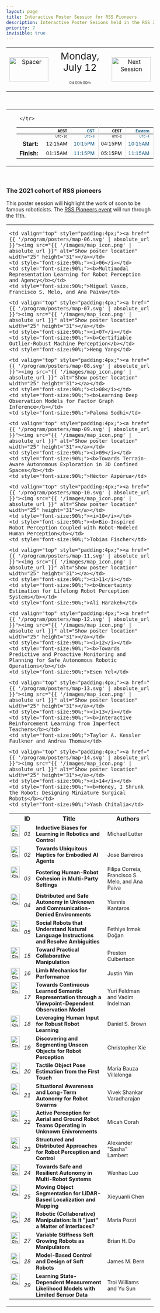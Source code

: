 ```yaml
---
layout: page
title: Interactive Poster Session for RSS Pioneers
description: Interactive Poster Sesions held in the RSS 2021 gather.town space
priority: 7
invisible: true
---
```

<head>
<style>
* {
  box-sizing: border-box;
}

#myInput {
  background-position: 10px 10px;
  background-repeat: no-repeat;
  width: 100%;
  font-size: 100%;
  padding: 12px 20px 12px 40px;
  border: 1px solid #ddd;
  margin-bottom: 12px;
}

#myTable, #myTableA {
  border-collapse: collapse;
  width: 100%;
  border: 1px solid #ddd;
  font-size: 100%;
}

#myTable th, #myTable td, #myTableA th, #myTableA td {
  text-align: left;
  padding: 12px;
}

#myTable tr, #myTableA tr {
  border-bottom: 1px solid #ddd;
}

#myTable tr.header, #myTable tr:hover, #myTableA tr.header, #myTableA tr:hover {
  background-color: #f1f1f1;
}


#eventcounter1 a {
    font-size: 12px;
    color: #ffffff;
    display: block;
}

#eventcounter1 a:hover {
    text-decoration: none;
}

#eventcounter2 a {
    font-size: 12px;
    color: #ffffff;
    display: block;
}

#eventcounter2 a:hover {
    text-decoration: none;
}

</style>
</head>

<table width="100%"><tr>
<td style="width: 15%; text-align: center;"> 
<img src="{{ site.baseurl }}/images/blank_icon.png"
       alt="Spacer" width = "107"  height = "66"/> 
            </td>
<td width="60%" height="120px;">
<center><span  style="font-size:26px; vertical-align: top; ">Monday, July 12</span></center><br><p style="text-align: center; font-size: 10px; margin-top: 0px;" id="eventcounter1"><a>0d 00h 00m</a></p>
</td>
<td style="width: 15%; text-align: center;"><a href="{{ site.baseurl }}/program/posters1/">
<img src="{{ site.baseurl }}/images/next_icon.png"
       alt="Next Session" width = "107"  height = "66"/> 
</a> </td>
</tr>
</table>


<br>


<table width="100%"><tr><td width="15%">&nbsp;</td><td>
 <table width="100%">
  <thead>
  <tr><th></th> 
   <th style="font-size: 10px; color:#000000; text-align:right; border-right: solid #dddddd 1px; padding-right: 10px;">AEST</th>
 <th style="font-size: 10px; color:#004e7d; text-align:right; border-right: solid #dddddd 1px; padding-right: 10px;">CST</th>
 <th style="font-size: 10px; color:#000000; text-align:right; border-right: solid #dddddd 1px; padding-right: 10px;">CEST</th>
 <th style="font-size: 10px; color:#004e7d; text-align:right; border-right: solid #dddddd 1px; padding-right: 10px;">Eastern</th>
 <th style="font-size: 10px; color:#000000; text-align:right; border-right: solid #dddddd 1px; padding-right: 10px;">Pacific</th>
 
     </tr>
</thead>

<tr><td></td>
    <td style="font-size: 8px; color:#000000; text-align:right; border-right: solid #dddddd 1px; padding-right: 10px; padding-bottom: 3px;"> UTC+10</td>
  <td style="font-size: 8px; color:#004e7d; text-align:right; border-right: solid #dddddd 1px; padding-right: 10px; padding-bottom: 3px;"> UTC+8</td>
  <td style="font-size: 8px; color:#000000; text-align:right; border-right: solid #dddddd 1px; padding-right: 10px; padding-bottom: 3px;"> UTC+2</td>
  <td style="font-size: 8px; color:#004e7d; text-align:right; border-right: solid #dddddd 1px; padding-right: 10px; padding-bottom: 3px;"> UTC-4</td>
  <td style="font-size: 8px; color:#000000; text-align:right; border-right: solid #dddddd 1px; padding-right: 10px; padding-bottom: 3px;"> UTC-7</td>

</tr>
  <tr><td style="text-align:right; font-weight:bold; padding-right:15px;">Start: </td>
 <td style="font-size: 13px; color:#000000; text-align:right; border-right: solid #dddddd 1px; padding-right: 10px;">12:15AM</td>
 <td style="font-size: 13px; color:#004e7d; text-align:right; border-right: solid #dddddd 1px; padding-right: 10px;">10:15PM</td>
 <td style="font-size: 13px; color:#000000; text-align:right; border-right: solid #dddddd 1px; padding-right: 10px;">04:15PM</td>
 <td style="font-size: 13px; color:#004e7d; text-align:right; border-right: solid #dddddd 1px; padding-right: 10px;">10:15AM</td>
 <td style="font-size: 13px; color:#000000; text-align:right; border-right: solid #dddddd 1px; padding-right: 10px;">07:15AM</td>
</tr>
<tr><td style="text-align:right; font-weight:bold; padding-right:15px;">Finish: </td>
 <td style="font-size: 13px; color:#000000; text-align:right; border-right: solid #dddddd 1px; padding-right: 10px;">01:15AM</td>
 <td style="font-size: 13px; color:#004e7d; text-align:right; border-right: solid #dddddd 1px; padding-right: 10px;">11:15PM</td>
 <td style="font-size: 13px; color:#000000; text-align:right; border-right: solid #dddddd 1px; padding-right: 10px;">05:15PM</td>
 <td style="font-size: 13px; color:#004e7d; text-align:right; border-right: solid #dddddd 1px; padding-right: 10px;">11:15AM</td>
 <td style="font-size: 13px; color:#000000; text-align:right; border-right: solid #dddddd 1px; padding-right: 10px;">08:15AM</td>
</tr>
</table> 
</td><td width="15%">&nbsp;</td> </tr></table> 
 <br> 
 
### The 2021 cohort of RSS pioneers

 This poster session will highlight the work of soon to be famous roboticists. The [RSS Pioneers event](https://sites.google.com/view/rsspioneers2021) will run through the 11th.




<table width="90%"  style="margin-left:auto; margin-right: auto;">
<tr><td>

<table id="myTable">
  <tr class="toprowHeader">
    <th style="text-align:center;"></th>
    <th style="text-align:center;" width=10px>ID</th>
    <th style="text-align:center;">Title</th>
    <th style="text-align:center;">Authors</th>
  </tr>
 
 <tr>
    <td valign="top" style="padding:4px;"><a href="{{ '/program/posters/map-01.svg' | absolute_url }}"><img src="{{ '/images/map_icon.png' | absolute_url }}" alt="Show poster location" width="25" height="31"></a></td>
    <td style="font-size:90%;"><i>01</i></td>
    <td style="font-size:90%;"><b>Inductive Biases for Learning in Robotics and Control</b></td>
    <td style="font-size:90%;">Michael Lutter</td>
  </tr>

 <tr>
    <td valign="top" style="padding:4px;"><a href="{{ '/program/posters/map-02.svg' | absolute_url }}"><img src="{{ '/images/map_icon.png' | absolute_url }}" alt="Show poster location" width="25" height="31"></a></td>
    <td style="font-size:90%;"><i>02</i></td>
    <td style="font-size:90%;"><b>Towards Ubiquitous Haptics for Embodied AI Agents</b></td>
    <td style="font-size:90%;">Jose Barreiros</td>
  </tr>

 <tr>
    <td valign="top" style="padding:4px;"><a href="{{ '/program/posters/map-03.svg' | absolute_url }}"><img src="{{ '/images/map_icon.png' | absolute_url }}" alt="Show poster location" width="25" height="31"></a></td>
    <td style="font-size:90%;"><i>03</i></td>
    <td style="font-size:90%;"><b>Fostering Human-Robot Cohesion in Multi-Party Settings</b></td>
    <td style="font-size:90%;">Filipa Correia, Francisco S. Melo, and Ana Paiva</td>
  </tr>

 <tr>
    <td valign="top" style="padding:4px;"><a href="{{ '/program/posters/map-04.svg' | absolute_url }}"><img src="{{ '/images/map_icon.png' | absolute_url }}" alt="Show poster location" width="25" height="31"></a></td>
    <td style="font-size:90%;"><i>04</i></td>
    <td style="font-size:90%;"><b>Distributed and Safe Autonomy in Unknown and Communication-Denied Environments</b></td>
    <td style="font-size:90%;">Yiannis Kantaros</td>
  </tr>

 <tr>
    <td valign="top" style="padding:4px;"><a href="{{ '/program/posters/map-05.svg' | absolute_url }}"><img src="{{ '/images/map_icon.png' | absolute_url }}" alt="Show poster location" width="25" height="31"></a></td>
    <td style="font-size:90%;"><i>05</i></td>
    <td style="font-size:90%;"><b>Social Robots that Understand Natural Language Instructions and Resolve Ambiguities</b></td>
    <td style="font-size:90%;">Fethiye Irmak Doğan</td>
  </tr>

 <tr>
    

    


    <td valign="top" style="padding:4px;"><a href="{{ '/program/posters/map-06.svg' | absolute_url }}"><img src="{{ '/images/map_icon.png' | absolute_url }}" alt="Show poster location" width="25" height="31"></a></td>
    <td style="font-size:90%;"><i>06</i></td>
    <td style="font-size:90%;"><b>Multimodal Representation Learning for Robot Perception and Agency</b></td>
    <td style="font-size:90%;">Miguel Vasco, Francisco S. Melo, and Ana Paiva</td>
  </tr>

 <tr>
    

    


    <td valign="top" style="padding:4px;"><a href="{{ '/program/posters/map-07.svg' | absolute_url }}"><img src="{{ '/images/map_icon.png' | absolute_url }}" alt="Show poster location" width="25" height="31"></a></td>
    <td style="font-size:90%;"><i>07</i></td>
    <td style="font-size:90%;"><b>Certifiable Outlier-Robust Machine Perception</b></td>
    <td style="font-size:90%;">Heng Yang</td>
  </tr>

 <tr>
    

    


    <td valign="top" style="padding:4px;"><a href="{{ '/program/posters/map-08.svg' | absolute_url }}"><img src="{{ '/images/map_icon.png' | absolute_url }}" alt="Show poster location" width="25" height="31"></a></td>
    <td style="font-size:90%;"><i>08</i></td>
    <td style="font-size:90%;"><b>Learning Deep Observation Models for Factor Graph Inference</b></td>
    <td style="font-size:90%;">Paloma Sodhi</td>
  </tr>

 <tr>
    

    


    <td valign="top" style="padding:4px;"><a href="{{ '/program/posters/map-09.svg' | absolute_url }}"><img src="{{ '/images/map_icon.png' | absolute_url }}" alt="Show poster location" width="25" height="31"></a></td>
    <td style="font-size:90%;"><i>09</i></td>
    <td style="font-size:90%;"><b>Towards Terrain-Aware Autonomous Exploration in 3D Confined Spaces</b></td>
    <td style="font-size:90%;">Héctor Azpúrua</td>
  </tr>

 <tr>
    

    


    <td valign="top" style="padding:4px;"><a href="{{ '/program/posters/map-10.svg' | absolute_url }}"><img src="{{ '/images/map_icon.png' | absolute_url }}" alt="Show poster location" width="25" height="31"></a></td>
    <td style="font-size:90%;"><i>10</i></td>
    <td style="font-size:90%;"><b>Bio-Inspired Robot Perception Coupled with Robot-Modeled Human Perception</b></td>
    <td style="font-size:90%;">Tobias Fischer</td>
  </tr>

 <tr>
    

    


    <td valign="top" style="padding:4px;"><a href="{{ '/program/posters/map-11.svg' | absolute_url }}"><img src="{{ '/images/map_icon.png' | absolute_url }}" alt="Show poster location" width="25" height="31"></a></td>
    <td style="font-size:90%;"><i>11</i></td>
    <td style="font-size:90%;"><b>Uncertainty Estimation for Lifelong Robot Perception Systems</b></td>
    <td style="font-size:90%;">Ali Harakeh</td>
  </tr>

 <tr>
    

    


    <td valign="top" style="padding:4px;"><a href="{{ '/program/posters/map-12.svg' | absolute_url }}"><img src="{{ '/images/map_icon.png' | absolute_url }}" alt="Show poster location" width="25" height="31"></a></td>
    <td style="font-size:90%;"><i>12</i></td>
    <td style="font-size:90%;"><b>Towards Predictive and Proactive Monitoring and Planning for Safe Autonomous Robotic Operations</b></td>
    <td style="font-size:90%;">Esen Yel</td>
  </tr>

 <tr>
    

    


    <td valign="top" style="padding:4px;"><a href="{{ '/program/posters/map-13.svg' | absolute_url }}"><img src="{{ '/images/map_icon.png' | absolute_url }}" alt="Show poster location" width="25" height="31"></a></td>
    <td style="font-size:90%;"><i>13</i></td>
    <td style="font-size:90%;"><b>Interactive Reinforcement Learning from Imperfect Teachers</b></td>
    <td style="font-size:90%;">Taylor A. Kessler Faulkner and Andrea Thomaz</td>
  </tr>

 <tr>
    

    


    <td valign="top" style="padding:4px;"><a href="{{ '/program/posters/map-14.svg' | absolute_url }}"><img src="{{ '/images/map_icon.png' | absolute_url }}" alt="Show poster location" width="25" height="31"></a></td>
    <td style="font-size:90%;"><i>14</i></td>
    <td style="font-size:90%;"><b>Honey, I Shrunk the Robot: Designing Miniature Surgical Robots</b></td>
    <td style="font-size:90%;">Yash Chitalia</td>
  </tr>

 <tr>
    <td valign="top" style="padding:4px;"><a href="{{ '/program/posters/map-15.svg' | absolute_url }}"><img src="{{ '/images/map_icon.png' | absolute_url }}" alt="Show poster location" width="25" height="31"></a></td>
    <td style="font-size:90%;"><i>15</i></td>
    <td style="font-size:90%;"><b>Toward Practical Collaborative Manipulation</b></td>
    <td style="font-size:90%;">Preston Culbertson</td>
  </tr>

<tr>
    <td valign="top" style="padding:4px;"><a href="{{ '/program/posters/map-16.svg' | absolute_url }}"><img src="{{ '/images/map_icon.png' | absolute_url }}" alt="Show poster location" width="25" height="31"></a></td>
    <td style="font-size:90%;"><i>16</i></td>
    <td style="font-size:90%;"><b>Limb Mechanics for Performance</b></td>
    <td style="font-size:90%;">Justin Yim</td>
  </tr>

 <tr>
    <td valign="top" style="padding:4px;"><a href="{{ '/program/posters/map-17.svg' | absolute_url }}"><img src="{{ '/images/map_icon.png' | absolute_url }}" alt="Show poster location" width="25" height="31"></a></td>
    <td style="font-size:90%;"><i>17</i></td>
    <td style="font-size:90%;"><b>Towards Continuous Learned Semantic Representation through a Viewpoint-Dependent Observation Model</b></td>
    <td style="font-size:90%;">Yuri Feldman and Vadim Indelman</td>
  </tr>

 <tr>
    <td valign="top" style="padding:4px;"><a href="{{ '/program/posters/map-18.svg' | absolute_url }}"><img src="{{ '/images/map_icon.png' | absolute_url }}" alt="Show poster location" width="25" height="31"></a></td>
    <td style="font-size:90%;"><i>18</i></td>
    <td style="font-size:90%;"><b>Leveraging Human Input for Robust Robot Learning</b></td>
    <td style="font-size:90%;">Daniel S. Brown</td>
  </tr>

 <tr>
    <td valign="top" style="padding:4px;"><a href="{{ '/program/posters/map-19.svg' | absolute_url }}"><img src="{{ '/images/map_icon.png' | absolute_url }}" alt="Show poster location" width="25" height="31"></a></td>
    <td style="font-size:90%;"><i>19</i></td>
    <td style="font-size:90%;"><b>Discovering and Segmenting Unseen Objects for Robot Perception</b></td>
    <td style="font-size:90%;">Christopher Xie</td>
  </tr>

 <tr>
    <td valign="top" style="padding:4px;"><a href="{{ '/program/posters/map-20.svg' | absolute_url }}"><img src="{{ '/images/map_icon.png' | absolute_url }}" alt="Show poster location" width="25" height="31"></a></td>
    <td style="font-size:90%;"><i>20</i></td>
    <td style="font-size:90%;"><b>Tactile Object Pose Estimation from the First Touch</b></td>
    <td style="font-size:90%;">Maria Bauza Villalonga</td>
  </tr>

 <tr>
    <td valign="top" style="padding:4px;"><a href="{{ '/program/posters/map-21.svg' | absolute_url }}"><img src="{{ '/images/map_icon.png' | absolute_url }}" alt="Show poster location" width="25" height="31"></a></td>
    <td style="font-size:90%;"><i>21</i></td>
    <td style="font-size:90%;"><b>Situational Awareness and Long-Term Autonomy for Robot Swarms</b></td>
    <td style="font-size:90%;">Vivek Shankar Varadharajan</td>
  </tr>

 <tr>
    <td valign="top" style="padding:4px;"><a href="{{ '/program/posters/map-22.svg' | absolute_url }}"><img src="{{ '/images/map_icon.png' | absolute_url }}" alt="Show poster location" width="25" height="31"></a></td>
    <td style="font-size:90%;"><i>22</i></td>
    <td style="font-size:90%;"><b>Active Perception for Aerial and Ground Robot Teams Operating in Unknown Enivronments</b></td>
    <td style="font-size:90%;">Micah Corah</td>
  </tr>

 <tr>
    <td valign="top" style="padding:4px;"><a href="{{ '/program/posters/map-23.svg' | absolute_url }}"><img src="{{ '/images/map_icon.png' | absolute_url }}" alt="Show poster location" width="25" height="31"></a></td>
    <td style="font-size:90%;"><i>23</i></td>
    <td style="font-size:90%;"><b>Structured and Distributed Approaches for Robot Perception and Control</b></td>
    <td style="font-size:90%;">Alexander "Sasha" Lambert</td>
  </tr>

 <tr>
    <td valign="top" style="padding:4px;"><a href="{{ '/program/posters/map-24.svg' | absolute_url }}"><img src="{{ '/images/map_icon.png' | absolute_url }}" alt="Show poster location" width="25" height="31"></a></td>
    <td style="font-size:90%;"><i>24</i></td>
    <td style="font-size:90%;"><b>Towards Safe and Resilient Autonomy in Multi-Robot Systems</b></td>
    <td style="font-size:90%;">Wenhao Luo</td>
  </tr>

 <tr>
    <td valign="top" style="padding:4px;"><a href="{{ '/program/posters/map-25.svg' | absolute_url }}"><img src="{{ '/images/map_icon.png' | absolute_url }}" alt="Show poster location" width="25" height="31"></a></td>
    <td style="font-size:90%;"><i>25</i></td>
    <td style="font-size:90%;"><b>Moving Object Segmentation for LiDAR-Based Localization and Mapping</b></td>
    <td style="font-size:90%;">Xieyuanli Chen</td>
  </tr>


 <tr>
    <td valign="top" style="padding:4px;"><a href="{{ '/program/posters/map-26.svg' | absolute_url }}"><img src="{{ '/images/map_icon.png' | absolute_url }}" alt="Show poster location" width="25" height="31"></a></td>
    <td style="font-size:90%;"><i>26</i></td>
    <td style="font-size:90%;"><b>Robotic (Collaborative) Manipulation: Is it "just" a Matter of Interfaces?</b></td>
    <td style="font-size:90%;">Maria Pozzi</td>
  </tr>

 <tr>
    <td valign="top" style="padding:4px;"><a href="{{ '/program/posters/map-27.svg' | absolute_url }}"><img src="{{ '/images/map_icon.png' | absolute_url }}" alt="Show poster location" width="25" height="31"></a></td>
    <td style="font-size:90%;"><i>27</i></td>
    <td style="font-size:90%;"><b>Variable Stiffness Soft Growing Robots as Manipulators</b></td>
    <td style="font-size:90%;">Brian H. Do</td>
  </tr>

 <tr>
    <td valign="top" style="padding:4px;"><a href="{{ '/program/posters/map-28.svg' | absolute_url }}"><img src="{{ '/images/map_icon.png' | absolute_url }}" alt="Show poster location" width="25" height="31"></a></td>
    <td style="font-size:90%;"><i>28</i></td>
    <td style="font-size:90%;"><b>Model-Based Control and Design of Soft Robots</b></td>
    <td style="font-size:90%;">James M. Bern</td>
  </tr>

 <tr>
    <td valign="top" style="padding:4px;"><a href="{{ '/program/posters/map-29.svg' | absolute_url }}"><img src="{{ '/images/map_icon.png' | absolute_url }}" alt="Show poster location" width="25" height="31"></a></td>
    <td style="font-size:90%;"><i>29</i></td>
    <td style="font-size:90%;"><b>Learning State-Dependent Measurement Likelihood Models with Limited Sensor Data</b></td>
    <td style="font-size:90%;">Troi Williams and Yu Sun</td>
  </tr>

</table>

</td></tr>
</table>




<br>


<script>
var startDate1 = new Date("2021-07-12 07:15:00 UTC-0700").getTime();
var finDate1 = new Date("2021-07-12 08:15:00 UTC-0700").getTime();

// Update the count down every 1 second
var x1 = function() {

  // Get today's date and time
  var now1 = new Date().getTime();
    
  var distToStart1 = startDate1 - now1;
  if (distToStart1 > 0) {

      var days = Math.floor(distToStart1 / (1000 * 60 * 60 * 24));
      var hours = Math.floor((distToStart1 % (1000 * 60 * 60 * 24)) / (1000 * 60 * 60));
      var minutes = Math.floor((distToStart1 % (1000 * 60 * 60)) / (1000 * 60));
   
      document.getElementById("eventcounter1").innerHTML = "<a><span style='color: #aaaaaa;'>" + days + "d " + hours + "h " + minutes + "m</span></a>" ;
      setTimeout(x1, 5000); 
    
  } else {

        var distToEnd1 = finDate1 - now1;

        if (distToEnd1 > 0) {
            document.getElementById("eventcounter1").innerHTML = '<img src="{{ site.baseurl }}/images/live-icon-small.gif" alt="Event is Live" width="64" height=17"><a><span style="color: #ffaaaa;">'+ distToEnd1 +'</span></a> ';
            setTimeout(x1, 30000); 
        }
        else
        { 
            document.getElementById("eventcounter1").innerHTML = "<a><span style='color: #aaaaaa;'>Now concluded</span></a>";
        }
  }
};

setTimeout(x1,0);
</script>

    